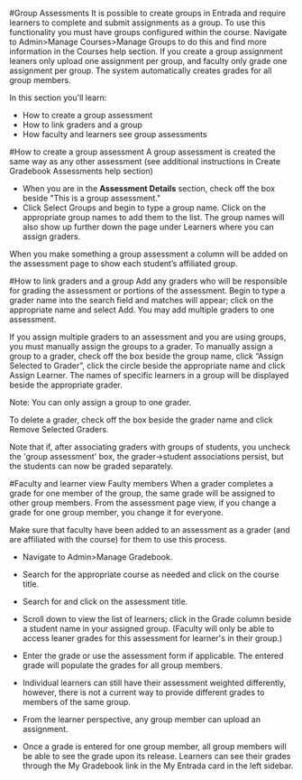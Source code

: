 #Group Assessments
It is possible to create groups in Entrada and require learners to complete and submit assignments as a group.  To use this functionality you must have groups configured within the course.  Navigate to Admin>Manage Courses>Manage Groups to do this and find more information in the Courses help section.  If you create a group assignment leaners only upload one assignment per group, and faculty only grade one assignment per group.  The system automatically creates grades for all group members.

In this section you'll learn:
* How to create a group assessment
* How to link graders and a group
* How faculty and learners see group assessments

#How to create a group assessment
A group assessment is created the same way as any other assessment (see additional instructions in Create Gradebook Assessments help section)
* When you are in the **Assessment Details** section, check off the box beside "This is a group assessment."
* Click Select Groups and begin to type a group name.  Click on the appropriate group names to add them to the list.  The group names will also show up further down the page under Learners where you can assign graders.

When you make something a group assessment a column will be added on the assessment page to show each student’s affiliated group.

#How to link graders and a group
Add any graders who will be responsible for grading the assessment or portions of the assessment.
Begin to type a grader name into the search field and matches will appear; click on the appropriate name and select Add.
You may add multiple graders to one assessment.

If you assign multiple graders to an assessment and you are using groups, you must manually assign the groups to a grader.
To manually assign a group to a grader, check off the box beside the group name, click “Assign Selected to Grader”, click the circle beside the appropriate name and click Assign Learner.
The names of specific learners in a group will be displayed beside the appropriate grader.

Note: You can only assign a group to one grader.

To delete a grader, check off the box beside the grader name and click Remove Selected Graders.

Note that if, after associating graders with groups of students, you uncheck the 'group assessment' box, the grader->student associations persist, but the students can now be graded separately.

#Faculty and learner view
Faulty members When a grader completes a grade for one member of the group, the same grade will be assigned to other group members.  From the assessment page view, if you change a grade for one group member, you change it for everyone.

Make sure that faculty have been added to an assessment as a grader (and are affiliated with the course) for them to use this process.
* Navigate to Admin>Manage Gradebook.
* Search for the appropriate course as needed and click on the course title.
* Search for and click on the assessment title.
* Scroll down to view the list of learners; click in the Grade column beside a student name in your assigned group. (Faculty will only be able to access leaner grades for this assessment for learner's in their group.)
* Enter the grade or use the assessment form if applicable.  The entered grade will populate the grades for all group members.
* Individual learners can still have their assessment weighted differently, however, there is not a current way to provide different grades to members of the same group.

* From the learner perspective, any group member can upload an assignment.
* Once a grade is entered for one group member, all group members will be able to see the grade upon its release.  Learners can see their grades through the My Gradebook link in the My Entrada card in the left sidebar.
